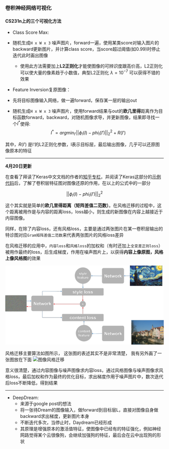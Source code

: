 ### 卷积神经网络可视化

#### CS231n上的三个可视化方法

- Class Score Max: 

- 随机生成`H x W x 3` 噪声图片，forward一遍，使用某类score对输入图片的backward更新图片，并计算class score，当score超过阈值(如0.99)时停止迭代此时画出图像
  - 使用此方法需要加上**L2正则化**才能使图像的可辨识度跟高价高，L2正则化可以使大量的像素趋于小数值，典型L2正则化 $\lambda = 10^{-7}$ 可以获得不错的效果

- Feature Inversion复原图像：

- 先将目标图像输入网络，做一遍forward，保存某一层的输出out

- 随机生成`H x W x 3` 噪声图片，使用forward结果与out的**欧几里得**距离作为目标函数forward，backward，对随机图像求导，并更新图像，结果即寻找一个$I^*$使得:
$$
    I^* = arg \min_{I'} ||\phi_l(I) - phi_l(I')||_2^2 + R(I')
$$


其中，$R(I')$ 是I‘的L2正则化参数，l表示目标层，最后输出图像，几乎可以还原图像原本的特征



***

 

**4月20日更新**

在查看了拜读了Keras中文文档的作者的[知乎专栏](https://zhuanlan.zhihu.com/p/23479658)，并阅读了Keras这部分的[示例代码](https://github.com/wangyanjie1200/keras/blob/master/examples/neural_style_transfer.py)后，了解了卷积层特征图对图像还原的作用，在以上的公式中的一部分
    
$$
    ||\phi_l(I) - phi_l(I')||_2^2
$$

这个其实就是简单的**欧几里得距离（矩阵差值二范数）**。在风格迁移的过程中，这个距离被用作是与内容的距离loss，loss越小，则生成的新图像在内容上越接近于内容图像。
    
同样，在除了内容loss，还有风格loss，主要是通过两张图片在某一卷积层输出的特诊图对应`Gram矩阵差值二范数`来代表两张图片的风格loss差异
    
在风格迁移的应用中，`内容loss`和`风格loss`的加权和（有时还加上`全变差正则loss`）被用作最终的loss，后生成梯度，作用在噪声图片上，以获得**内容上像原图，风格上像风格图**的效果


![](media/14926725172925.png)


风格迁移主要算法如图所示，
这张图的表述其实不是非常清楚， 我有另外画了一张图放在下面
       ![图像风格迁移](/Users/prince/project/princewang1994.github.io/_drafts/media/图像风格迁移.png)


意义很清楚，通过内容图像与噪声图像求内容loss，通过风格图像与噪声图像求风格loss，最后加权和作为最终的优化目标，求出梯度作用于噪声图片中，数次迭代后loss不断降低，得到结果
    
***

- DeepDream:
  - 来源于google post的想法
  - 将一张待Dream的图像输入，做forward到目标层L，直接对图像自身做backward求出梯度，更新图片本身
  - 不断迭代多次，当停止时，Daydream已经形成
  - 其原理是增强原本的激活值特征，使图像中已经有的特征强化，例如神经网路觉得某个云很像狗，会继续加强狗的特征，最后会在云中出现狗的形状


